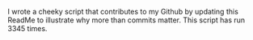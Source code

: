 I wrote a cheeky script that contributes to my Github by updating this ReadMe to illustrate why more than commits matter. This script has run 3345 times.